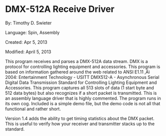 # DMX-512A Receive Driver

By: Timothy D. Swieter

Language: Spin, Assembly

Created: Apr 5, 2013

Modified: April 5, 2013

This program receives and parses a DMX-512A data stream. DMX is a protocol for controlling lighting equipment and accessories. This program is based on information gathered around the web related to ANSI E1.11 ‚Äì 2004: Entertainment Technology - USITT DMX512-A - Asynchronous Serial Digital Data Transmission Standard for Controlling Lighting Equipment and Accessories. This program captures all 513 slots of data (1 start byte and 512 data bytes) but also recognizes if a short packet is transmitted. This is an assembly language driver that is highly commented. The program runs in its own cog. Included is a simple demo file, but the demo code is not all that functional and rather short.

Version 1.4 adds the ability to get timing statistics about the DMX packet. This is useful to verify how your receiver and transmitter stacks up to the standard.
